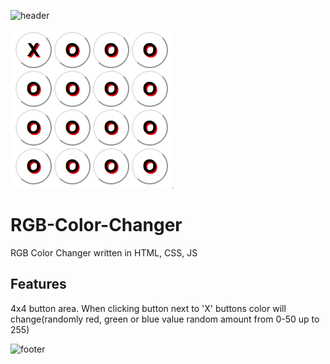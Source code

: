 ![header](https://capsule-render.vercel.app/api?type=rect&color=auto&height=100&section=header&text=color%20changer&fontSize=40&fontAlign=30)

![](Screen.gif)

# RGB-Color-Changer
RGB Color Changer written in HTML, CSS, JS

## Features
4x4 button area. When clicking button next to 'X' buttons color will change(randomly red, green or blue value random amount from 0-50 up to 255)

![footer](https://capsule-render.vercel.app/api?type=rect&color=auto&height=100&section=header)
